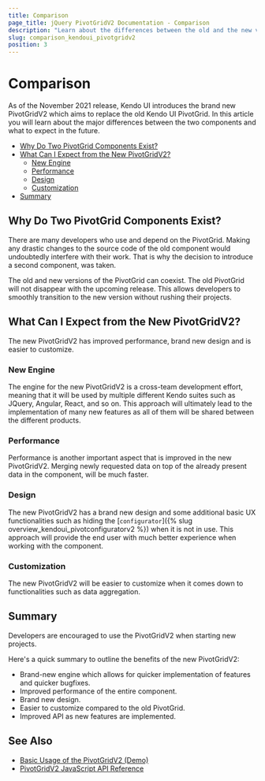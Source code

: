 ```yaml
---
title: Comparison
page_title: jQuery PivotGridV2 Documentation - Comparison
description: "Learn about the differences between the old and the new version of the Kendo UI PivotGrid component."
slug: comparison_kendoui_pivotgridv2
position: 3
---
```


# Comparison

As of the November 2021 release, Kendo UI introduces the brand new PivotGridV2 which aims to replace the old Kendo UI PivotGrid. In this article you will learn about the major differences between the two components and what to expect in the future.

- [Why Do Two PivotGrid Components Exist?](#why-do-two-pivotgrid-components-exist)
- [What Can I Expect from the New PivotGridV2?](#what-can-i-expect-from-the-new-pivotgridv2)
    - [New Engine](#new-engine)
    - [Performance](#performance)
    - [Design](#design)
    - [Customization](#customization)
- [Summary](#summary)

## Why Do Two PivotGrid Components Exist?

There are many developers who use and depend on the PivotGrid. Making any drastic changes to the source code of the old component would undoubtedly interfere with their work. That is why the decision to introduce a second component, was taken.

The old and new versions of the PivotGrid can coexist. The old PivotGrid will not disappear with the upcoming release. This allows developers to smoothly transition to the new version without rushing their projects.

## What Can I Expect from the New PivotGridV2?

The new PivotGridV2 has improved performance, brand new design and is easier to customize.

### New Engine

The engine for the new PivotGridV2 is a cross-team development effort, meaning that it will be used by multiple different Kendo suites such as JQuery, Angular, React, and so on. This approach will ultimately lead to the implementation of many new features as all of them will be shared between the different products.

### Performance

Performance is another important aspect that is improved in the new PivotGridV2. Merging newly requested data on top of the already present data in the component, will be much faster.

### Design

The new PivotGridV2 has a brand new design and some additional basic UX functionalities such as hiding the [`configurator`]({% slug overview_kendoui_pivotconfiguratorv2 %}) when it is not in use. This approach will provide the end user with much better experience when working with the component.

### Customization

The new PivotGridV2 will be easier to customize when it comes down to functionalities such as data aggregation.

## Summary

Developers are encouraged to use the PivotGridV2 when starting new projects.

Here's a quick summary to outline the benefits of the new PivotGridV2:

- Brand-new engine which allows for quicker implementation of features and quicker bugfixes.
- Improved performance of the entire component.
- Brand new design.
- Easier to customize compared to the old PivotGrid.
- Improved API as new features are implemented.

## See Also

* [Basic Usage of the PivotGridV2 (Demo)](https://demos.telerik.com/kendo-ui/pivotgridv2/index)
* [PivotGridV2 JavaScript API Reference](/api/javascript/ui/pivotgridv2)
